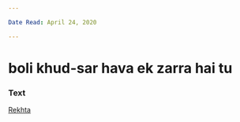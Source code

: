 ```yaml
---

Date Read: April 24, 2020

---
```


# boli khud-sar hava ek zarra hai tu 

### Text
[Rekhta](https://www.rekhta.org/nazms/e-timaad-akhtar-ul-iman-nazms?lang=ur)

